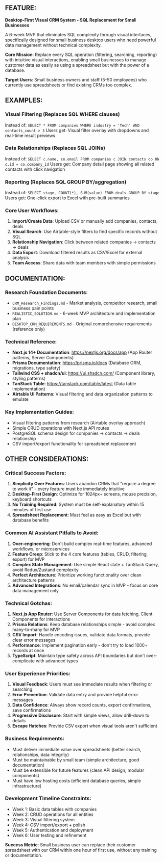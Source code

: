 ## FEATURE:

**Desktop-First Visual CRM System - SQL Replacement for Small Businesses**

A 6-week MVP that eliminates SQL complexity through visual interfaces, specifically designed for small business desktop users who need powerful data management without technical complexity.

**Core Mission**: Replace every SQL operation (filtering, searching, reporting) with intuitive visual interactions, enabling small businesses to manage customer data as easily as using a spreadsheet but with the power of a database.

**Target Users**: Small business owners and staff (5-50 employees) who currently use spreadsheets or find existing CRMs too complex.

## EXAMPLES:

### Visual Filtering (Replaces SQL WHERE clauses)
Instead of: `SELECT * FROM companies WHERE industry = 'Tech' AND contacts_count > 3`
Users get: Visual filter overlay with dropdowns and real-time result previews

### Data Relationships (Replaces SQL JOINs)
Instead of: `SELECT c.name, co.email FROM companies c JOIN contacts co ON c.id = co.company_id`
Users get: Company detail page showing all related contacts with click navigation

### Reporting (Replaces SQL GROUP BY/aggregation)
Instead of: `SELECT stage, COUNT(*), SUM(value) FROM deals GROUP BY stage`
Users get: One-click export to Excel with pre-built summaries

### Core User Workflows:
1. **Import/Create Data**: Upload CSV or manually add companies, contacts, deals
2. **Visual Search**: Use Airtable-style filters to find specific records without SQL
3. **Relationship Navigation**: Click between related companies → contacts → deals
4. **Data Export**: Download filtered results as CSV/Excel for external analysis
5. **Team Access**: Share data with team members with simple permissions

## DOCUMENTATION:

### Research Foundation Documents:
- `CRM_Research_Findings.md` - Market analysis, competitor research, small business pain points
- `REALISTIC_SOLUTION.md` - 6-week MVP architecture and implementation plan
- `DESKTOP_CRM_REQUIREMENTS.md` - Original comprehensive requirements (reference only)

### Technical Reference:
- **Next.js 14+ Documentation**: https://nextjs.org/docs/app (App Router patterns, Server Components)
- **Prisma Documentation**: https://prisma.io/docs (Database ORM, migrations, type safety)
- **Tailwind CSS + shadcn/ui**: https://ui.shadcn.com/ (Component library, styling patterns)
- **TanStack Table**: https://tanstack.com/table/latest (Data table implementation)
- **Airtable UI Patterns**: Visual filtering and data organization patterns to emulate

### Key Implementation Guides:
- Visual filtering patterns from research (Airtable overlay approach)
- Simple CRUD operations with Next.js API routes
- PostgreSQL schema design for companies → contacts → deals relationship
- CSV import/export functionality for spreadsheet replacement

## OTHER CONSIDERATIONS:

### Critical Success Factors:
1. **Simplicity Over Features**: Users abandon CRMs that "require a degree to work it" - every feature must be immediately intuitive
2. **Desktop-First Design**: Optimize for 1024px+ screens, mouse precision, keyboard shortcuts
3. **No Training Required**: System must be self-explanatory within 15 minutes of first use
4. **Spreadsheet Replacement**: Must feel as easy as Excel but with database benefits

### Common AI Assistant Pitfalls to Avoid:
1. **Over-engineering**: Don't build complex real-time features, advanced workflows, or microservices
2. **Feature Creep**: Stick to the 4 core features (tables, CRUD, filtering, export) for MVP
3. **Complex State Management**: Use simple React state + TanStack Query, avoid Redux/Zustand complexity
4. **Perfect Architecture**: Prioritize working functionality over clean architecture patterns
5. **Advanced Integrations**: No email/calendar sync in MVP - focus on core data management only

### Technical Gotchas:
1. **Next.js App Router**: Use Server Components for data fetching, Client Components for interactions
2. **Prisma Relations**: Keep database relationships simple - avoid complex many-to-many for MVP
3. **CSV Import**: Handle encoding issues, validate data formats, provide clear error messages
4. **Performance**: Implement pagination early - don't try to load 1000+ records at once
5. **TypeScript**: Maintain type safety across API boundaries but don't over-complicate with advanced types

### User Experience Priorities:
1. **Visual Feedback**: Users must see immediate results when filtering or searching
2. **Error Prevention**: Validate data entry and provide helpful error messages
3. **Data Confidence**: Always show record counts, export confirmations, save confirmations
4. **Progressive Disclosure**: Start with simple views, allow drill-down to details
5. **Escape Hatches**: Provide CSV export when visual tools aren't sufficient

### Business Requirements:
- Must deliver immediate value over spreadsheets (better search, relationships, data integrity)
- Must be maintainable by small team (simple architecture, good documentation)
- Must be extensible for future features (clean API design, modular components)
- Must have low hosting costs (efficient database queries, simple infrastructure)

### Development Timeline Constraints:
- Week 1: Basic data tables with companies
- Week 2: CRUD operations for all entities
- Week 3: Visual filtering system
- Week 4: CSV import/export + polish
- Week 5: Authentication and deployment
- Week 6: User testing and refinement

**Success Metric**: Small business user can replace their customer spreadsheet with our CRM within one hour of first use, without any training or documentation.